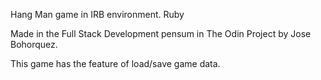 Hang Man game in IRB environment. Ruby

Made in the Full Stack Development pensum in The Odin Project
by Jose Bohorquez.

This game has the feature of load/save game data. 